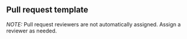 ## Pull request template 

*NOTE:* Pull request reviewers are not automatically assigned. Assign a reviewer
as needed. 
